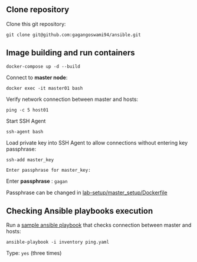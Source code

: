 ## Clone repository

Clone this git repository:

`git clone git@github.com:gagangoswami94/ansible.git`

## Image building and run containers

`docker-compose up -d --build`

Connect to **master node**:

`docker exec -it master01 bash`

Verify network connection between master and hosts:

`ping -c 5 host01`

Start SSH Agent

`ssh-agent bash`

Load private key into SSH Agent to allow connections without entering key passphrase:

`ssh-add master_key`

    Enter passphrase for master_key:

Enter **passphrase** : `gagan`

Passphrase can be changed in [lab-setup/master_setup/Dockerfile](./lab-setup/master_setup/Dockerfile)

## Checking Ansible playbooks execution

Run a [sample ansible playbook](lab-setup/master_setup/sample/ping.yaml) that checks connection between master and hosts:

`ansible-playbook -i inventory ping.yaml`


Type: `yes` (three times)